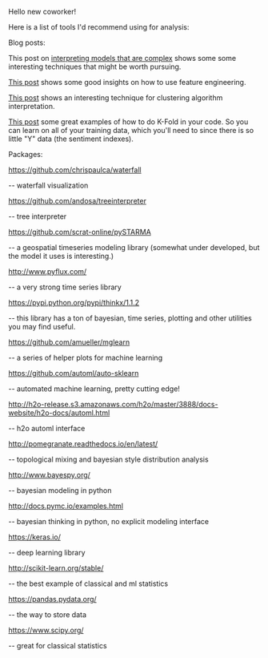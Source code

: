 Hello new coworker!

Here is a list of tools I'd recommend using for analysis:

Blog posts:

This post on
[interpreting models that are complex](https://www.oreilly.com/ideas/ideas-on-interpreting-machine-learning) shows some some interesting techniques that might be worth pursuing.

[This post](https://towardsdatascience.com/building-a-logistic-regression-in-python-step-by-step-becd4d56c9c8) shows some good insights on how to use feature engineering.

[This post](https://en.wikipedia.org/wiki/Silhouette_(clustering)) shows an interesting technique for clustering algorithm interpretation.

[This post](https://towardsdatascience.com/train-test-split-and-cross-validation-in-python-80b61beca4b6) some great examples of how to do K-Fold in your code.  So you can learn on all of your training data, which you'll need to since there is so little "Y" data (the sentiment indexes).


Packages:

https://github.com/chrispaulca/waterfall

-- waterfall visualization

https://github.com/andosa/treeinterpreter

-- tree interpreter

https://github.com/scrat-online/pySTARMA

-- a geospatial timeseries modeling library (somewhat under developed, but the model it uses is interesting.)

http://www.pyflux.com/

-- a very strong time series library

https://pypi.python.org/pypi/thinkx/1.1.2

-- this library has a ton of bayesian, time series, plotting and other utilities you may find useful.

https://github.com/amueller/mglearn

-- a series of helper plots for machine learning

https://github.com/automl/auto-sklearn

-- automated machine learning, pretty cutting edge!

http://h2o-release.s3.amazonaws.com/h2o/master/3888/docs-website/h2o-docs/automl.html

-- h2o automl interface

http://pomegranate.readthedocs.io/en/latest/

-- topological mixing and bayesian style distribution analysis

http://www.bayespy.org/

-- bayesian modeling in python

http://docs.pymc.io/examples.html

-- bayesian thinking in python, no explicit modeling interface

https://keras.io/

-- deep learning library

http://scikit-learn.org/stable/

-- the best example of classical and ml statistics

https://pandas.pydata.org/

-- the way to store data

https://www.scipy.org/

-- great for classical statistics
